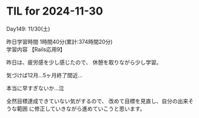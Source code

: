 # TIL for 2024-11-30

Day149: 11/30(土)<br>

昨日学習時間 1時間40分(累計:374時間20分)<br>
学習内容 【Rails応用9】<br>

昨日は、疲労感を少し感じたので、
休憩を取りながら少し学習。

気づけば12月…5ヶ月終了間近…

本当に早すぎないか…泣

全然目標達成できていない気がするので、
改めて目標を見直し、自分の出来そうな範囲
に修正していきながら進めていこうと思います。